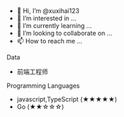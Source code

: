 - 👋 Hi, I’m @xuxihai123
- 👀 I’m interested in ...
- 🌱 I’m currently learning ...
- 💞️ I’m looking to collaborate on ...
- 📫 How to reach me ...

Data

- 前端工程师

Programming Languages

- javascript,TypeScript (★★★★★)
- Go (★★☆☆☆)

<!---
xuxihai123/xuxihai123 is a ✨ special ✨ repository because its `README.md` (this file) appears on your GitHub profile.
You can click the Preview link to take a look at your changes.
--->
